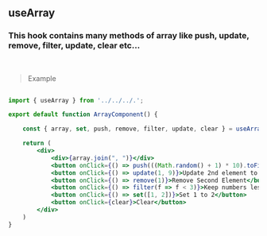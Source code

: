 ## useArray

### This hook contains many methods of array like push, update, remove, filter, update, clear etc...

<br />

> Example

```jsx
 
import { useArray } from '../../../.';

export default function ArrayComponent() {

    const { array, set, push, remove, filter, update, clear } = useArray([1, 2, 3, 4, 5, 6])

    return (
        <div>
            <div>{array.join(", ")}</div>
            <button onClick={() => push(((Math.random() + 1) * 10).toFixed(0))}>Add random number</button>
            <button onClick={() => update(1, 9)}>Update 2nd element to 9</button>
            <button onClick={() => remove(1)}>Remove Second Element</button>
            <button onClick={() => filter(f => f < 3)}>Keep numbers less than 3</button>
            <button onClick={() => set([1, 2])}>Set 1 to 2</button>
            <button onClick={clear}>Clear</button>
        </div>
    )
}

```